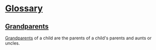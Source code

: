 # [Glossary](#glossary)

## [Grandparents](#grandparents)

[Grandparents][1] of a child are the parents of a child's parents and aunts or uncles.

[1]: #grandparents "Grandparents of a child are the parents of a child's parents and aunts or uncles."

